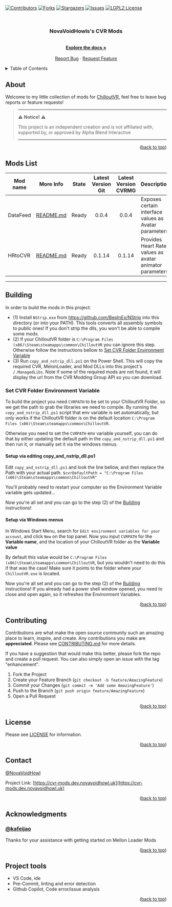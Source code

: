 <a name="readme-top"></a>

<!-- PROJECT SHIELDS -->

<!--
*** I'm using markdown "reference style" links for readability.
*** Reference links are enclosed in brackets [ ] instead of parentheses ( ).
*** See the bottom of this document for the declaration of the reference variables
*** for contributors-url, forks-url, etc. This is an optional, concise syntax you may use.
*** https://www.markdownguide.org/basic-syntax/#reference-style-links
-->

[![Contributors][contributors-shield]][contributors-url]
[![Forks][forks-shield]][forks-url]
[![Stargazers][stars-shield]][stars-url]
[![Issues][issues-shield]][issues-url]
[![LGPL2 License][license-shield]][license-url]

<!-- PROJECT LOGO -->

<br />
<div align="center">

<h3 align="center">NovaVoidHowls's CVR Mods</h3>

<p align="center">
    <br />
    <a href="https://github.com/NovaVoidHowl/CVR_Mods/blob/main/README.md"><strong>Explore the docs »</strong></a>
    <br />
    <br />
    <a href="https://github.com/NovaVoidHowl/CVR_Mods/issues">Report Bug</a>
    ·
    <a href="https://github.com/NovaVoidHowl/CVR_Mods/issues">Request Feature</a>
  </p>
</div>

<!-- TABLE OF CONTENTS -->

<details>
  <summary>Table of Contents</summary>
  <ol>
    <li>
      <a href="#about">About</a>
    </li>
    <li>
      <a href="#mod-list">Mod List</a>
    </li>
    <li>
      <a href="#building">Building</a>
      <ul>
        <li><a href="#set-cvr-folder-environment-variable">Set CVR Folder Environment Variable</a></li>
      </ul>
    </li>
    <li><a href="#contributing">Contributing</a></li>
    <li><a href="#license">License</a></li>
    <li><a href="#contact">Contact</a></li>
    <li><a href="#acknowledgments">Acknowledgments</a></li>
    <li><a href="#project-tools">Project tools</a></li>
  </ol>
</details>

<!-- ABOUT -->

## About

Welcome to my little collection of mods for [ChilloutVR](https://abinteractive.net/),
feel free to leave bug reports or feature requests!

> ---
>
> ⚠️ **Notice!** ⚠️
>
> This project is an independent creation and is not affiliated with, supported by, or approved by Alpha Blend
> Interactive
>
> ---

<p align="right">(<a href="#readme-top">back to top</a>)</p>
<!-- MOD LIST -->

## Mods List

| Mod name | More Info                       | State | Latest Version Git |   Latest Version CVRMG   | Description                                              |
| -------- | ------------------------------- | :---: | :----------------: | :----------------------: | -------------------------------------------------------- |
| DataFeed | [README.md](DataFeed/README.md) | Ready |       0.0.4        |           0.0.4          | Exposes certain interface values as Avatar parameters    |
| HRtoCVR  | [README.md](HRtoCVR/README.md)  | Ready |       0.1.14       |          0.1.14          | Provides Heart Rate values as avatar animator parameters |

---

<!-- BUILDING -->

## Building

In order to build the mods in this project:

- (1) Install `NStrip.exe` from <https://github.com/BepInEx/NStrip> into this directory (or into your PATH). This tools
  converts all assembly symbols to public ones! If you don't strip the dlls, you won't be able to compile some mods.
- (2) If your ChilloutVR folder is `C:\Program Files (x86)\Steam\steamapps\common\ChilloutVR` you can ignore this step.
  Otherwise follow the instructions bellow
  to [Set CVR Folder Environment Variable](#set-cvr-folder-environment-variable)
- (3) Run `copy_and_nstrip_dll.ps1` on the Power Shell. This will copy the required CVR, MelonLoader, and Mod DLLs into
  this project's `/.ManagedLibs`. Note if some of the required mods are not found, it will display the url from the CVR
  Modding Group API so you can download.

### Set CVR Folder Environment Variable

To build the project you need `CVRPATH` to be set to your ChilloutVR Folder, so we get the path to grab the libraries
we need to compile. By running the `copy_and_nstrip_dll.ps1` script that env variable is set automatically, but only
works if the ChilloutVR folder is on the default location `C:\Program Files (x86)\Steam\steamapps\common\ChilloutVR`.

Otherwise you need to set the `CVRPATH` env variable yourself, you can do that by either updating the default path in
the `copy_and_nstrip_dll.ps1` and then run it, or manually set it via the windows menus.

#### Setup via editing copy_and_nstrip_dll.ps1

Edit `copy_and_nstrip_dll.ps1` and look the line bellow, and then replace the Path with your actual path.
`$cvrDefaultPath = "C:\Program Files (x86)\Steam\steamapps\common\ChilloutVR"`

You'll probably need to restart your computer so the Environment Variable variable gets updated...

Now you're all set and you can go to the step (2) of the [Building](#building) instructions!

#### Setup via Windows menus

In Windows Start Menu, search for `Edit environment variables for your account`, and click `New` on the top panel.
Now you input `CVRPATH` for the **Variable name**, and the location of your ChilloutVR folder as the **Variable value**

By default this value would be `C:\Program Files (x86)\Steam\steamapps\common\ChilloutVR`, but you wouldn't need to do
this if that was the case! Make sure it points to the folder where your `ChilloutVR.exe` is located.

Now you're all set and you can go to the step (2) of the [Building](#building) instructions! If you already had a power
shell window opened, you need to close and open again, so it refreshes the Environment Variables.

<p align="right">(<a href="#readme-top">back to top</a>)</p>
<!-- CONTRIBUTING -->

## Contributing

Contributions are what make the open source community such an amazing place to learn, inspire, and create.
Any contributions you make are **appreciated**. Please see [CONTRIBUTING.md](CONTRIBUTING.md) for more details.

If you have a suggestion that would make this better, please fork the repo and create a pull request.
You can also simply open an issue with the tag "enhancement".

1. Fork the Project
2. Create your Feature Branch (`git checkout -b feature/AmazingFeature`)
3. Commit your Changes (`git commit -m 'Add some AmazingFeature'`)
4. Push to the Branch (`git push origin feature/AmazingFeature`)
5. Open a Pull Request

<p align="right">(<a href="#readme-top">back to top</a>)</p>

<!-- LICENSE -->

## License

Please see [LICENSE](LICENSE) for information.

<p align="right">(<a href="#readme-top">back to top</a>)</p>
<!-- CONTACT -->

## Contact

[@NovaVoidHowl](https://novavoidhowl.uk/)

Project Link: [https://cvr-mods.dev.novavoidhowl.uk](https://cvr-mods.dev.novavoidhowl.uk)

<p align="right">(<a href="#readme-top">back to top</a>)</p>

<!-- ACKNOWLEDGMENTS -->

## Acknowledgments

### [@kafeijao](https://github.com/kafeijao)

Thanks for your assistance with getting started on Mellon Loader Mods

<p align="right">(<a href="#readme-top">back to top</a>)</p>

<!-- PROJECT TOOLS -->

## Project tools

- VS Code, ide
- Pre-Commit, linting and error detection
- Github Copilot, Code error/issue analysis

<p align="right">(<a href="#readme-top">back to top</a>)</p>

<!-- MARKDOWN LINKS & IMAGES -->

<!-- https://www.markdownguide.org/basic-syntax/#reference-style-links -->

[contributors-shield]: https://img.shields.io/github/contributors/NovaVoidHowl/CVR_Mods.svg?style=plastic
[contributors-url]: https://github.com/NovaVoidHowl/CVR_Mods/graphs/contributors
[forks-shield]: https://img.shields.io/github/forks/NovaVoidHowl/CVR_Mods.svg?style=plastic
[forks-url]: https://github.com/NovaVoidHowl/CVR_Mods/network/members
[issues-shield]: https://img.shields.io/github/issues/NovaVoidHowl/CVR_Mods.svg?style=plastic
[issues-url]: https://github.com/NovaVoidHowl/CVR_Mods/issues
[license-shield]: https://img.shields.io/badge/License-LGPL_2.1-blue
[license-url]: https://github.com/NovaVoidHowl/CVR_Mods/blob/master/LICENSE
[stars-shield]: https://img.shields.io/github/stars/NovaVoidHowl/CVR_Mods.svg?style=plastic
[stars-url]: https://github.com/NovaVoidHowl/CVR_Mods/stargazers
